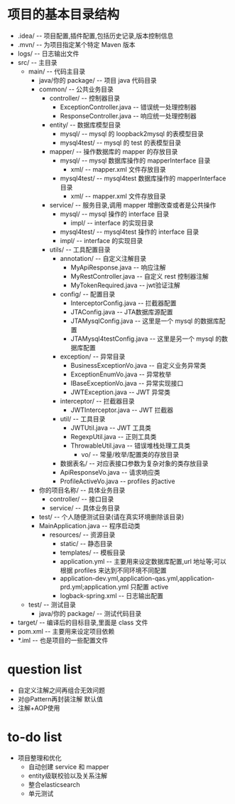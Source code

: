 # 项目的基本目录结构

- .idea/ -- 项目配置,插件配置,包括历史记录,版本控制信息
- .mvn/ -- 为项目指定某个特定 Maven 版本
- logs/ -- 日志输出文件
- src/ -- 主目录
	- main/ -- 代码主目录
		- java/你的 package/ -- 项目 java 代码目录
		- common/ -- 公共业务目录
			- controller/ -- 控制器目录
				- ExceptionController.java -- 错误统一处理控制器
				- ResponseController.java -- 响应统一处理控制器
			- entity/ -- 数据库模型目录
				- mysql/ -- mysql 的 loopback2mysql 的表模型目录
				- mysql4test/ -- mysql 的 test 的表模型目录
			- mapper/ -- 操作数据库的 mapper 的存放目录
				- mysql/ -- mysql 数据库操作的 mapperInterface 目录
					- xml/ -- mapper.xml 文件存放目录
				- mysql4test/ -- mysql4test 数据库操作的 mapperInterface 目录
					- xml/ -- mapper.xml 文件存放目录
			- service/ -- 服务目录,调用 mapper 增删改查或者是公共操作
				- mysql/ -- mysql 操作的 interface 目录
					- impl/ -- interface 的实现目录
				- mysql4test/ -- mysql4test 操作的 interface 目录
				- impl/ -- interface 的实现目录
			- utils/ -- 工具配置目录
				- annotation/ -- 自定义注解目录
					- MyApiResponse.java -- 响应注解
					- MyRestController.java -- 自定义 rest 控制器注解
					- MyTokenRequired.java -- jwt验证注解
				- config/ -- 配置目录
					- InterceptorConfig.java -- 拦截器配置
					- JTAConfig.java -- JTA数据库源配置
					- JTAMysqlConfig.java -- 这里是一个 mysql 的数据库配置
					- JTAMysql4testConfig.java -- 这里是另一个 mysql 的数据库配置
				- exception/ -- 异常目录
					- BusinessExceptionVo.java -- 自定义业务异常类
					- ExceptionEnumVo.java -- 异常枚举
					- IBaseExceptionVo.java -- 异常实现接口
					- JWTException.java -- JWT 异常类
				- interceptor/ -- 拦截器目录
					- JWTInterceptor.java -- JWT 拦截器
				- util/ -- 工具目录
					- JWTUtil.java -- JWT 工具类
					- RegexpUtil.java -- 正则工具类
					- ThrowableUtil.java -- 错误堆栈处理工具类
						- vo/ -- 常量/枚举/配置类的存放目录
				- 数据表名/ -- 对应表接口参数为复杂对象的类存放目录
				- ApiResponseVo.java -- 请求响应类
				- ProfileActiveVo.java -- profiles 的active
		- 你的项目名称/ -- 具体业务目录
			- controller/ -- 接口目录
			- service/ -- 具体业务目录
		- test/ -- 个人随便测试目录(请在真实环境删除该目录)
		- MainApplication.java -- 程序启动类
			- resources/ -- 资源目录
				- static/ -- 静态目录
				- templates/ -- 模板目录
				- application.yml -- 主要用来设定数据库配置,url 地址等;可以根据 profiles 来达到不同环境不同配置
				- application-dev.yml,application-qas.yml,application-prd.yml;application.yml 只配置 active
				- logback-spring.xml -- 日志输出配置
	- test/ -- 测试目录
		- java/你的 package/ -- 测试代码目录
- target/ -- 编译后的目标目录,里面是 class 文件
- pom.xml -- 主要用来设定项目依赖
- \*.iml -- 也是项目的一些配置文件

# question list

- 自定义注解之间再组合无效问题
- 对@Pattern再封装注解 默认值
- 注解+AOP使用

# to-do list

- 项目整理和优化
	- 自动创建 service 和 mapper
	- entity级联校验以及关系注解
	- 整合elasticsearch
	- 单元测试
